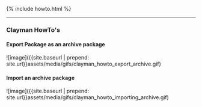 {% include howto.html %}

----


<h3><b>Clayman HowTo's</b></h3>

<h4><b>Export Package as an archive package</b></h4>
![image]({{site.baseurl | prepend: site.url}}assets/media/gifs/clayman_howto_export_archive.gif)

<h4><b>Import an archive package</b></h4>
![image]({{site.baseurl | prepend: site.url}}assets/media/gifs/clayman_howto_importing_archive.gif)

